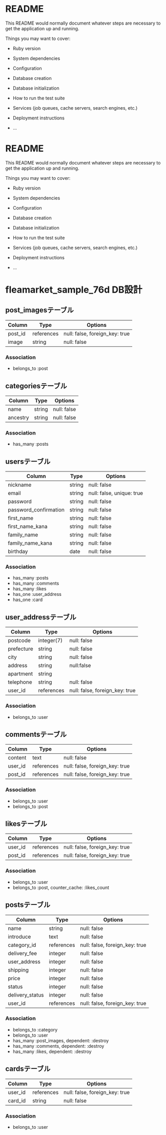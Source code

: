 # README

This README would normally document whatever steps are necessary to get the
application up and running.

Things you may want to cover:

* Ruby version

* System dependencies

* Configuration

* Database creation

* Database initialization

* How to run the test suite

* Services (job queues, cache servers, search engines, etc.)

* Deployment instructions

* ...

# README

This README would normally document whatever steps are necessary to get the
application up and running.

Things you may want to cover:

* Ruby version

* System dependencies

* Configuration

* Database creation

* Database initialization

* How to run the test suite

* Services (job queues, cache servers, search engines, etc.)

* Deployment instructions

* ...

# fleamarket_sample_76d DB設計

## post_imagesテーブル
|Column|Type|Options|
|------|----|-------|
|post_id|references|null: false, foreign_key: true|
|image|string|null: false|
### Association
- belongs_to :post

## categoriesテーブル
|Column|Type|Options|
|------|----|-------|
|name|string|null: false|
|ancestry|string|null: false|
### Association
- has_many :posts

## usersテーブル
|Column|Type|Options|
|------|----|-------|
|nickname|string|null: false|
|email|string|null: false, unique: true|
|password|string|null: false|
|password_confirmation|string|null: false|
|first_name|string|null: false|
|first_name_kana|string|null: false|
|family_name|string|null: false|
|family_name_kana|string|null: false|
|birthday|date|null: false|
### Association
- has_many :posts
- has_many :comments
- has_many :likes
- has_one :user_address
- has_one :card 

## user_addressテーブル
|Column|Type|Options|
|------|----|-------|
|postcode|integer(7)|null: false|
|prefecture|string|null: false|
|city|string|null: false|
|address|string|null:false|
|apartment|string||
|telephone|string|null: false|
|user_id|references|null: false, foreign_key: true|
### Association
- belongs_to :user

## commentsテーブル
|Column|Type|Options|
|------|----|-------|
|content|text|null: false|
|user_id|references|null: false, foreign_key: true|
|post_id|references|null: false, foreign_key: true|
### Association
- belongs_to :user
- belongs_to :post

## likesテーブル
|Column|Type|Options|
|------|----|-------|
|user_id|references|null: false, foreign_key: true|
|post_id|references|null: false, foreign_key: true|
### Association
- belongs_to :user
- belongs_to :post, counter_cache: :likes_count

## postsテーブル
|Column|Type|Options|
|------|----|-------|
|name|string|null: false|
|introduce|text|null: false|
|category_id|references|null: false, foreign_key: true|
|delivery_fee|integer|null: false|
|user_address|integer|null: false|
|shipping|integer|null: false|
|price|integer|null: false|
|status|integer|null: false|
|delivery_status|integer|null: false|
|user_id|references|null: false, foreign_key: true|
### Association
- belongs_to :category
- belongs_to :user
- has_many :post_images, dependent: :destroy
- has_many :comments, dependent: :destroy
- has_many :likes, dependent: :destroy

## cardsテーブル
|Column|Type|Options|
|------|----|-------|
|user_id|references|null: false, foreign_key: true|
|card_id|string|null: false|
### Association
- belongs_to :user